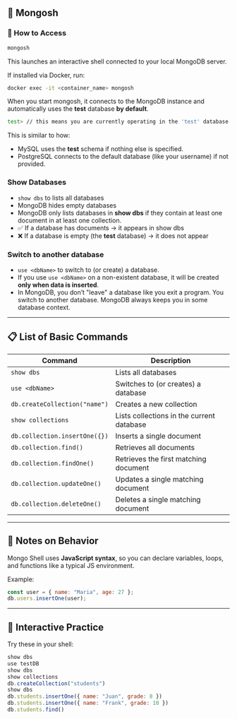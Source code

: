 ## 🚀 Mongosh

### 🔧 How to Access

```bash
mongosh
```

This launches an interactive shell connected to your local MongoDB server.

If installed via Docker, run:

```bash
docker exec -it <container_name> mongosh
```

When you start mongosh, it connects to the MongoDB instance and automatically uses the **test** database **by default**.

```sh
test> // this means you are currently operating in the 'test' database
```

This is similar to how:

- MySQL uses the **test** schema if nothing else is specified.
- PostgreSQL connects to the default database (like your username) if not provided.

### Show Databases

- `show dbs` to lists all databases
- MongoDB hides empty databases
- MongoDB only lists databases in **show dbs** if they contain at least one document in at least one collection.
- ✅ If a database has documents → it appears in show dbs
- ❌ If a database is empty (the **test** database) → it does not appear

### Switch to another database

- `use <dbName>` to switch to (or create) a database.
- If you use `use <dbName>` on a non-existent database, it will be created **only when data is inserted**.
- In MongoDB, you don’t "leave" a database like you exit a program. You switch to another database. MongoDB always keeps you in some database context.

---

## 📋 List of Basic Commands

| Command                       | Description                               |
| ----------------------------- | ----------------------------------------- |
| `show dbs`                    | Lists all databases                       |
| `use <dbName>`                | Switches to (or creates) a database       |
| `db.createCollection("name")` | Creates a new collection                  |
| `show collections`            | Lists collections in the current database |
| `db.collection.insertOne({})` | Inserts a single document                 |
| `db.collection.find()`        | Retrieves all documents                   |
| `db.collection.findOne()`     | Retrieves the first matching document     |
| `db.collection.updateOne()`   | Updates a single matching document        |
| `db.collection.deleteOne()`   | Deletes a single matching document        |

---

## 📌 Notes on Behavior

Mongo Shell uses **JavaScript syntax**, so you can declare variables, loops, and functions like a typical JS environment.

Example:

```js
const user = { name: "Maria", age: 27 };
db.users.insertOne(user);
```

---

## 🧪 Interactive Practice

Try these in your shell:

```js
show dbs
use testDB
show dbs
show collections
db.createCollection("students")
show dbs
db.students.insertOne({ name: "Juan", grade: 8 })
db.students.insertOne({ name: "Frank", grade: 10 })
db.students.find()
```
